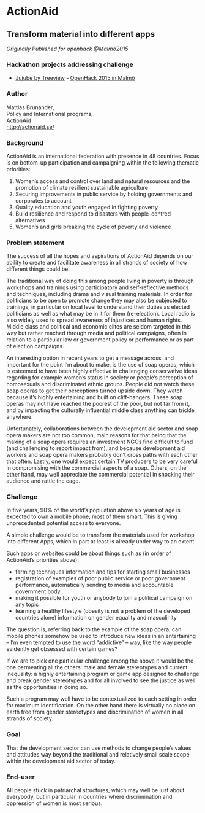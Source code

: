 # ActionAid

## Transform material into different apps

*Originally Published for openhack @Malmö2015*

### Hackathon projects addressing challenge

* [Jujube by Treeview](../Hackathons/2015_Malmo//Presentations/Jujube.pptx) - [OpenHack 2015 in Malmö](../Hackathons/2015_Malmo//2015_Malmo_Summary.md)

### Author
Mattias Brunander,<br>
Policy and International programs,<br>
ActionAid<br>
http://actionaid.se/

### Background
ActionAid is an international federation with presence in 48 countries. Focus is on bottom-up participation and campaigning within the following thematic priorities:
1. Women’s access and control over land and natural resources and the promotion of climate resilient sustainable agriculture
2. Securing improvements in public service by holding governments and corporates to account
3. Quality education and youth engaged in fighting poverty
4. Build resilience and respond to disasters with people-centred alternatives
5. Women’s and girls breaking the cycle of poverty and violence

### Problem statement
The success of all the hopes and aspirations of ActionAid depends on our ability to create and facilitate awareness in all strands of society of how different things could be.

The traditional way of doing this among people living in poverty is through workshops and trainings using participatory and self-reflective methods and techniques, including drama and visual training materials. In order for politicians to be open to promote change they may also be subjected to trainings, in particular on local level to understand their duties as elected politicians as well as what may be in it for them (re-election). Local radio is also widely used to spread awareness of injustices and human rights. Middle class and political and economic elites are seldom targeted in this way but rather reached through media and political campaigns, often in relation to a particular law or government policy or performance or as part of election campaigns.

An interesting option in recent years to get a message across, and important for the point I’m about to make, is the use of soap operas, which is esteemed to have been highly effective in challenging conservative ideas regarding for example women’s status in society or people’s perception of homosexuals and discriminated ethnic groups. People did not watch these soap operas to get their perceptions turned upside down. They watch because it’s highly entertaining and built on cliff-hangers. These soap operas may not have reached the poorest of the poor, but not far from it, and by impacting the culturally influential middle class anything can trickle anywhere.

Unfortunately, collaborations between the development aid sector and soap opera makers are not too common, main reasons for that being that the making of a soap opera requires an investment NGOs find difficult to fund (and challenging to report impact from), and because development aid workers and soap opera makers probably don’t cross paths with each other that often. Lastly, one would expect certain TV producers to be very careful in compromising with the commercial aspects of a soap. Others, on the other hand, may well appreciate the commercial potential in shocking their audience and rattle the cage.

### Challenge
In five years, 90% of the world’s population above six years of age is expected to own a mobile phone, most of them smart. This is giving unprecedented potential access to everyone.

A simple challenge would be to transform the materials used for workshop into different Apps, which in part at least is already under way to an extent.

Such apps or websites could be about things such as (in order of ActionAid’s priorities above):
* farming techniques information and tips for starting small businesses
* registration of examples of poor public service or poor government performance, automatically sending to media and accountable government body
* making it possible for youth or anybody to join a political campaign on any topic
* learning a healthy lifestyle (obesity is not a problem of the developed countries alone) information on gender equality and masculinity

The question is, referring back to the example of the soap opera, can mobile phones somehow be used to introduce new ideas in an entertaining – I’m even tempted to use the word “addictive” – way, like the way people evidently get obsessed with certain games?

If we are to pick one particular challenge among the above it would be the one permeating all the others: male and female stereotypes and current inequality: a highly entertaining program or game app designed to challenge and break gender stereotypes and for all involved to see the justice as well as the opportunities in doing so.

Such a program may well have to be contextualized to each setting in order for maximum identification. On the other hand there is virtually no place on earth free from gender stereotypes and discrimination of women in all strands of society.

### Goal
That the development sector can use methods to change people’s values and attitudes way beyond the traditional and relatively small scale scope within the development aid sector of today.

### End-user
All people stuck in patriarchal structures, which may well be just about everybody, but in particular in countries where discrimination and oppression of women is most serious.
